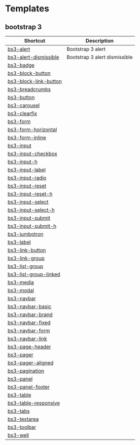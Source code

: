 # Templates

## bootstrap 3

Shortcut | Description
---------|------------
[bs3-alert](bs3-alert.md) | Bootstrap 3 alert
[bs3-alert-dismissible](bs3-alert-dismissible.md) | Bootstrap 3 alert dismissible
[bs3-badge](bs3-badge.md) | 
[bs3-block-button](bs3-block-button.md) | 
[bs3-block-link-button](bs3-block-link-button.md) | 
[bs3-breadcrumbs](bs3-breadcrumbs.md) | 
[bs3-button](bs3-button.md) | 
[bs3-carousel](bs3-carousel.md) | 
[bs3-clearfix](bs3-clearfix.md) | 
[bs3-form](bs3-form.md) | 
[bs3-form-horizontal](bs3-form-horizontal.md) | 
[bs3-form-inline](bs3-form-inline.md) | 
[bs3-input](bs3-input.md) | 
[bs3-input-checkbox](bs3-input-checkbox.md) | 
[bs3-input-h](bs3-input-h.md) | 
[bs3-input-label](bs3-input-label.md) | 
[bs3-input-radio](bs3-input-radio.md) | 
[bs3-input-reset](bs3-input-reset.md) | 
[bs3-input-reset-h](bs3-input-reset-h.md) | 
[bs3-input-select](bs3-input-select.md) | 
[bs3-input-select-h](bs3-input-select-h.md) | 
[bs3-input-submit](bs3-input-submit.md) | 
[bs3-input-submit-h](bs3-input-submit-h.md) | 
[bs3-jumbotron](bs3-jumbotron.md) | 
[bs3-label](bs3-label.md) | 
[bs3-link-button](bs3-link-button.md) | 
[bs3-link-group](bs3-link-group.md) | 
[bs3-list-group](bs3-list-group.md) | 
[bs3-list-group-linked](bs3-list-group-linked.md) | 
[bs3-media](bs3-media.md) | 
[bs3-modal](bs3-modal.md) | 
[bs3-navbar](bs3-navbar.md) | 
[bs3-navbar-basic](bs3-navbar-basic.md) | 
[bs3-navbar-brand](bs3-navbar-brand.md) | 
[bs3-navbar-fixed](bs3-navbar-fixed.md) | 
[bs3-navbar-form](bs3-navbar-form.md) | 
[bs3-navbar-link](bs3-navbar-link.md) | 
[bs3-page-header](bs3-page-header.md) | 
[bs3-pager](bs3-pager.md) | 
[bs3-pager-aligned](bs3-pager-aligned.md) | 
[bs3-pagination](bs3-pagination.md) | 
[bs3-panel](bs3-panel.md) | 
[bs3-panel-footer](bs3-panel-footer.md) | 
[bs3-table](bs3-table.md) | 
[bs3-table-responsive](bs3-table-responsive.md) | 
[bs3-tabs](bs3-tabs.md) | 
[bs3-textarea](bs3-textarea.md) | 
[bs3-toolbar](bs3-toolbar.md) | 
[bs3-well](bs3-well.md) | 

